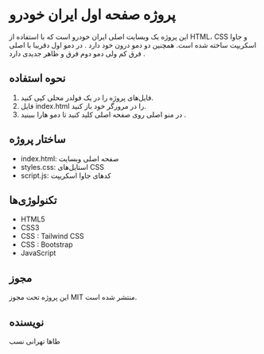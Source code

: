# پروژه صفحه اول ایران خودرو 

این پروژه یک وبسایت اصلی ایران خودرو است که با استفاده از HTML، CSS و جاوا اسکریپت ساخته شده است. 
همچنین دو دمو درون خود دارد . در دمو اول دقریبا با اصلی فرق کم ولی دمو دوم فرق و ظاهر جدیدی دارد .

## نحوه استفاده
1. فایل‌های پروژه را در یک فولدر محلی کپی کنید.
2. فایل index.html را در مرورگر خود باز کنید.
3. در منو اصلی روی صفحه اصلی کلید کنید تا دمو هارا ببینید .

## ساختار پروژه
* index.html: صفحه اصلی وبسایت
* styles.css: استایل‌های CSS
* script.js: کدهای جاوا اسکریپت

## تکنولوژی‌ها
* HTML5
* CSS3
* CSS : Tailwind CSS
* CSS : Bootstrap
* JavaScript

## مجوز
این پروژه تحت مجوز MIT منتشر شده است.

## نویسنده
طاها تهرانی نسب 
